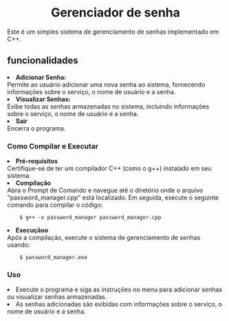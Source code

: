 <h1 align="center"> Gerenciador de senha</h1>
Este é um simples sistema de gerenciamento de senhas implementado em C++.

<h2>funcionalidades</h2

1. <strong>Adicionar Senha:<br></strong>
    Permite ao usuário adicionar uma nova senha ao sistema, fornecendo informações sobre o serviço, o nome de usuário e a senha.
2. <strong>Visualizar Senhas:<br></strong>
     Exibe todas as senhas armazenadas no sistema, incluindo informações sobre o serviço, o nome de usuário e a senha.
3. <strong>Sair<br></strong>
    Encerra o programa.
   
<h3>Como Compilar e Executar</h3>

<li><strong>Pré-requisitos</strong></li>
Certifique-se de ter um compilador C++ (como o g++) instalado em seu sistema.

<li><strong>Compilação</strong></li>
Abra o Prompt de Comando e navegue até o diretório onde o arquivo "password_manager.cpp" está localizado. Em seguida, execute o seguinte comando para compilar o código:

        $ g++ -o password_manager password_manager.cpp

<li><strong>Execuçãoo</strong></li>
Após a compilação, execute o sistema de gerenciamento de senhas usando:

        $ password_manager.exe
<h3>Uso</h3>
<li>Execute o programa e siga as instruções no menu para adicionar senhas ou visualizar senhas armazenadas.</li>
<li>As senhas adicionadas são exibidas com informações sobre o serviço, o nome de usuário e a senha.</li>
